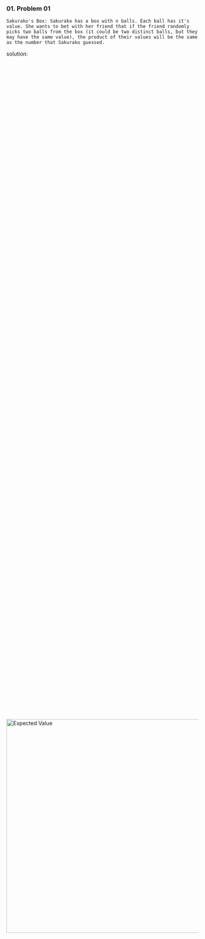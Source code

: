 ### 01. Problem 01
```Sakurako's Box: Sakurako has a box with n balls. Each ball has it's value. She wants to bet with her friend that if the friend randomly picks two balls from the box (it could be two distinct balls, but they may have the same value), the product of their values will be the same as the number that Sakurako guessed.```

solution:
<div style="display: flex; justify-content: center; align-items: center; height: 100vh;">
    <img src="https://raw.githubusercontent.com/Rabbi-hasan0/Math-types-problems/main/1.%20Probablity%20Type/img/expected_value1.png" width="560" height="560" alt="Expected Value">
</div>

